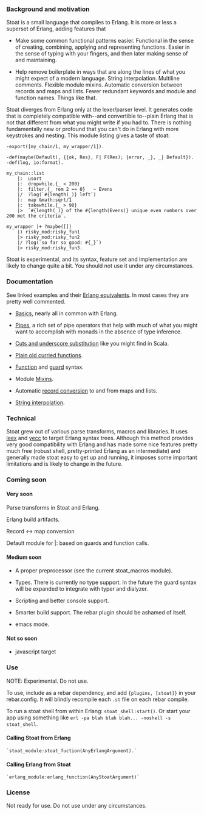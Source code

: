 
### Background and motivation

Stoat is a small language that compiles to Erlang. It is more or less a superset of Erlang, adding features that 

 - Make some common functional patterns easier. Functional in the sense of creating, combining, applying and representing functions. Easier in the sense of typing with your fingers, and then later making sense of and maintaining.  
	
 - Help remove boilerplate in ways that are along the lines of what you might expect of a modern language. String interpolation. Multiline comments. Flexible module mixins. Automatic conversion between records and maps and lists. Fewer redundant keywords and module and function names. Things like that.

Stoat diverges from Erlang only at the lexer/parser level. It generates code that is completely compatible with--and convertible to--plain Erlang that is not that different from what you might write if you had to. There is nothing fundamentally new or profound that you can't do in Erlang with more keystrokes and nesting. This module listing gives a taste of stoat:
	
	-export([my_chain/1, my_wrapper/1]).
	
	-def(maybe(Default), {{ok, Res}, F| F(Res); {error, _}, _| Default}).
	-def(log, io:format).

	my_chain::list
		|:  usort
		|:  dropwhile.{_ < 200}
		|:  filter.{_ rem 2 == 0} 	~ Evens
		|/  ?log(`#{length(_)} left`)
		|: 	map &math:sqrt/1
		|:  takewhile.{_ > 90}
		|>  `#{length(_)} of the #{length(Evens)} unique even numbers over 200 met the criteria`.
	
	my_wrapper |+ ?maybe([])
		|) risky_mod:risky_fun1
		|> risky_mod:risky_fun2
		|/ ?log(`so far so good: #{_}`)
		|> risky_mod:risky_fun3.
		
		
Stoat is experimental, and its syntax, feature set and implementation are likely to change quite a bit. You should not use it under any circumstances.


### Documentation

See linked examples and their [Erlang equivalents](examples/erlang). In most cases they are pretty well commented.

 - [Basics](examples/stoat/basic.st), nearly all in common with Erlang.

 - [Pipes](examples/stoat/pipes.st), a rich set of pipe operators that help with much of what you might want to accomplish with monads in the absence of type inference.

 - [Cuts and underscore substitution](examples/stoat/cuts.st) like you might find in Scala.

 - [Plain old curried functions](examples/stoat/curry.st).

 - [Function](examples/stoat/funs.st) and [guard](examples/stoat/guards.st) syntax.

 - Module [Mixins](examples/stoat/mixins.st).

 - Automatic [record conversion](examples/stoat/record_conversion.st) to and from maps and lists.

 - [String interpolation](examples/stoat/stringinterp.st).


### Technical

Stoat grew out of various parse transforms, macros and libraries. It uses [leex](http://erlang.org/doc/man/leex.html) and [yecc](http://erlang.org/doc/man/yecc.html) to target Erlang syntax trees. Although this method provides very good compatibility with Erlang and has made some nice features pretty much free (robust shell, pretty-printed Erlang as an intermediate) and generally made stoat easy to get up and running, it imposes some important limitations and is likely to change in the future.

### Coming soon

#### Very soon

Parse transforms in Stoat and Erlang.

Erlang build artifacts.

Record <-> map conversion

Default module for |: based on guards and function calls.

#### Medium soon

 - A proper preprocessor (see the current stoat_macros module).

 - Types. There is currently no type support. In the future the guard syntax will be expanded to integrate with typer and dialyzer.

 - Scripting and better console support.

 - Smarter build support. The rebar plugin should be ashamed of itself.

 - emacs mode.

#### Not so soon

 - javascript target

### Use

NOTE: Experimental. Do not use.

To use, include as a rebar dependency, and add `{plugins, [stoat]}` in your rebar.config. It will blindly recompile each `.st` file on each rebar compile.

To run a stoat shell from within Erlang: `stoat_shell:start()`. Or start your app using something like `erl -pa blah blah blah... -noshell -s stoat_shell`.

#### Calling Stoat from Erlang

	`stoat_module:stoat_fuction(AnyErlangArgument).`
	
#### Calling Erlang from Stoat

	`erlang_module:erlang_function(AnyStoatArgument)`

### License

Not ready for use. Do not use under any circumstances.

